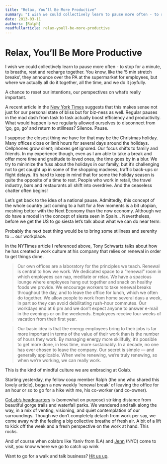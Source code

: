 ```yaml
---
title: "Relax, You’ll Be More Productive"
summary: "I wish we could collectively learn to pause more often - to stop for a minute, to breathe, rest and recharge together. You know, like the '5 min stretch breaks' they announce over the PA at the supermarket for employees, but where we actually all do it together, all the time, and we do it joyfully."
date: 2013-03-11
authors: [Ralph]
readfullarticle: relax-youll-be-more-productive
---
```


# Relax, You’ll Be More Productive

I wish we could collectively learn to pause more often - to stop for a minute, to breathe, rest and recharge together.  You know, like the ‘5 min stretch breaks’, they announce over the PA at the supermarket for employees, but where we actually all do it together, all the time, and we do it joyfully.

A chance to reset our intentions, our perspectives on what’s really important.

A recent article in the [New York Times](http://www.nytimes.com/2013/02/10/opinion/sunday/relax-youll-be-more-productive.html?hp&_r=1&) suggests that this makes sense not just for our personal state of bliss but for biz-ness as well.  Regular pauses in the mad dash from task to task actually boost efficiency and productivity.  What would happen is we regularly allowed ourselves to disconnect from ‘go, go, go’ and return to stillness?  Silence.  Pause.

I suppose the closest thing we have for that may be the Christmas holiday. Many offices close or limit hours for several days around the holidays. Cellphones grow silent; inboxes get ignored. Our focus shifts to family and friends. In my experience though, even as I am able to take a break and offer more time and gratitude to loved ones, the time goes by in a blur. We try to minimize the fuss about the holidays in our family, but it’s challenging not to get caught up in some of the shopping madness, traffic back-ups or flight delays. It’s hard to keep in mind that for some the holiday season is quite the opposite of a time to rest. People who work in retail, the travel industry, bars and restaurants all shift into overdrive.  And the ceaseless chatter often begins!

Let’s get back to the idea of a national pause. Admittedly, this concept of the whole country just coming to a halt for a few moments is a bit utopian, meshing better with the Next Economy than the now economy.  Although we do have a model in the concept of siesta seen in Spain…  Nevertheless, before we get the US to go siesta let’s talk about what we can do near term:

Probably the next best thing would be to bring some stillness and serenity to … our workplace.

In the NYTimes article I referenced above, Tony Schwartz talks about how he has created a work culture at his company that relies on renewal in order to get things done.

> Our own offices are a laboratory for the principles we teach. Renewal is central to how we work. We dedicated space to a “renewal” room in which employees can nap, meditate or relax. We have a spacious lounge where employees hang out together and snack on healthy foods we provide. We encourage workers to take renewal breaks throughout the day, and to leave the office for lunch, which we often do together. We allow people to work from home several days a week, in part so they can avoid debilitating rush-hour commutes. Our workdays end at 6 pm and we don’t expect anyone to answer e-mail in the evenings or on the weekends. Employees receive four weeks of vacation from their first year.

> Our basic idea is that the energy employees bring to their jobs is far more important in terms of the value of their work than is the number of hours they work. By managing energy more skillfully, it’s possible to get more done, in less time, more sustainably. In a decade, no one has ever chosen to leave the company. Our secret is simple — and generally applicable. When we’re renewing, we’re truly renewing, so when we’re working, we can really work.

This is the kind of mindful culture we are embracing at Colab.

Starting yesterday, my fellow coop member Ralph (the one who shared this lovely article), began a new weekly ‘renewal break’ of leaving the office for an hour or so to go for a hike with me, his co-worker (and co-owner).

[CoLab’s headquarters](http://colabhive.com/) is (somewhat on purpose) striking distance from beautiful gorge trails and waterfall parks. We wandered and talk along the way, in a mix of venting, visioning, and quiet contemplation of our surroundings. Though we don’t completely detach from work per say, we come away with the feeling a big collective breathe of fresh air. A bit of a lift to kick off the week and a fresh perspective on the work at hand.  This rocks.

And of course when colabrs like Yaniv from (LA) and [Jenn]() (NYC) come to visit, you know where we go to catch up wink

Want to go for a walk and talk business? [Hit us up]().
